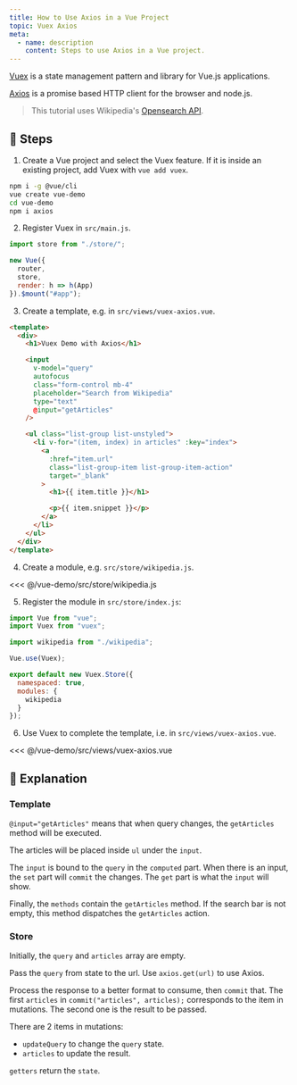 ```yaml
---
title: How to Use Axios in a Vue Project
topic: Vuex Axios
meta:
  - name: description
    content: Steps to use Axios in a Vue project.
---
```


[Vuex](https://github.com/vuejs/vuex) is a state management pattern and library for Vue.js applications.

[Axios](https://github.com/axios/axios) is a promise based HTTP client for the browser and node.js.

> This tutorial uses Wikipedia's [Opensearch API](https://www.mediawiki.org/wiki/API:Opensearch).

## :footprints: Steps

1. Create a Vue project and select the Vuex feature. If it is inside an existing project, add Vuex with `vue add vuex`.

```bash
npm i -g @vue/cli
vue create vue-demo
cd vue-demo
npm i axios
```

2. Register Vuex in `src/main.js`.

```js
import store from "./store/";

new Vue({
  router,
  store,
  render: h => h(App)
}).$mount("#app");
```

3. Create a template, e.g. in `src/views/vuex-axios.vue`.

```html
<template>
  <div>
    <h1>Vuex Demo with Axios</h1>

    <input
      v-model="query"
      autofocus
      class="form-control mb-4"
      placeholder="Search from Wikipedia"
      type="text"
      @input="getArticles"
    />

    <ul class="list-group list-unstyled">
      <li v-for="(item, index) in articles" :key="index">
        <a
          :href="item.url"
          class="list-group-item list-group-item-action"
          target="_blank"
        >
          <h1>{{ item.title }}</h1>

          <p>{{ item.snippet }}</p>
        </a>
      </li>
    </ul>
  </div>
</template>
```

4. Create a module, e.g. `src/store/wikipedia.js`.

<<< @/vue-demo/src/store/wikipedia.js

5. Register the module in `src/store/index.js`:

```js
import Vue from "vue";
import Vuex from "vuex";

import wikipedia from "./wikipedia";

Vue.use(Vuex);

export default new Vuex.Store({
  namespaced: true,
  modules: {
    wikipedia
  }
});
```

6. Use Vuex to complete the template, i.e. in `src/views/vuex-axios.vue`.

<<< @/vue-demo/src/views/vuex-axios.vue

## :book: Explanation

### Template

`@input="getArticles"` means that when query changes, the `getArticles` method will be executed.

The articles will be placed inside `ul` under the `input`.

The `input` is bound to the `query` in the `computed` part. When there is an input, the `set` part will `commit` the changes. The `get` part is what the `input` will show.

Finally, the `methods` contain the `getArticles` method. If the search bar is not empty, this method dispatches the `getArticles` action.

### Store

Initially, the `query` and `articles` array are empty.

Pass the `query` from state to the url. Use `axios.get(url)` to use Axios.

Process the response to a better format to consume, then `commit` that. The first `articles` in `commit("articles", articles);` corresponds to the item in mutations. The second one is the result to be passed.

There are 2 items in mutations:

- `updateQuery` to change the `query` state.
- `articles` to update the result.

`getters` return the `state`.
